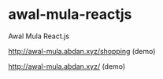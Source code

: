 # awal-mula-reactjs
Awal Mula React.js

http://awal-mula.abdan.xyz/shopping (demo)

http://awal-mula.abdan.xyz/ (demo)
